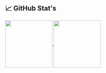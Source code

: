 ## 📈 GitHub Stat's

<a href="https://github.com/genga898">
<img align="center" src="https://github-readme-stats.vercel.app/api/top-langs/?username=genga898&layout=compact&heigt=&theme=nord" height="150px">
</a>
<a href="https://github.com/genga898">
<img align="center" src="https://github-readme-stats.vercel.app/api?username=genga898&count_private=true&show_icons=true&theme=nord" height="150px">
</a>
<br/>
<br/>

